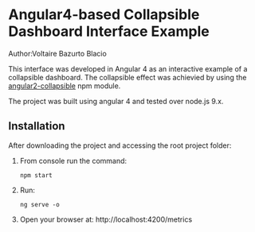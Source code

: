 # Angular4-based Collapsible Dashboard Interface Example

Author:Voltaire Bazurto Blacio

This interface was developed in Angular 4 as an interactive example of a collapsible dashboard. The collapsible effect was achievied by using the
[angular2-collapsible](https://www.npmjs.com/package/angular2-collapsible) npm module.

The project was built using angular 4 and tested over node.js 9.x. 

## Installation

After downloading the project and accessing the root project folder:

1) From console run  the command:
    ```
    npm start
    ```
2) Run:
    ```
    ng serve -o
    ```
3) Open your browser at:
    http://localhost:4200/metrics

